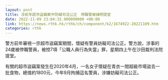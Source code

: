 ```yaml
---
layout: post
title: 涉前年超市盜竊案中防礙司法公正　停職警被捕明提堂
date: 2022-11-09 23:04:32.000000000 +08:00
link: https://news.rthk.hk/rthk/ch/component/k2/1674922-20221109.htm
categories: rthk
---
```


警方前年審視一宗超市盜竊案期間，懷疑有警員妨礙司法公正。警方說，涉事的24歲被停職警員，被控7項「公職人員行為失當」罪，星期四上午在沙田裁判法院提堂。

有關的超市盜竊案發生在2020年4月，一名女子懷疑在青衣一間超級市場盜去一批食物，總值約1800元，今年9月拘捕這名警員，涉嫌妨礙司法公正。
